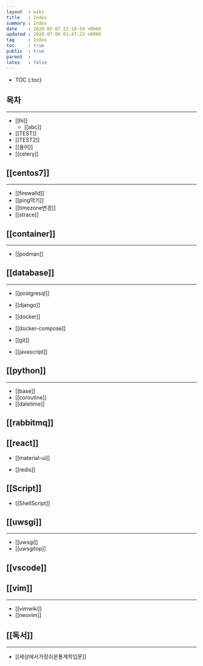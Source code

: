 ```yaml
---
layout  : wiki
title   : Index
summary : Index
date    : 2020-05-07 22:10:59 +0900
updated : 2020-07-06 01:47:23 +0900
tag     : Index
toc     : true
public  : true
parent  : 
latex   : false
---
```

* TOC
{:toc}

## 목차 
---
* [[hi]]
	* [[abc]] 
* [[TEST]]
* [[TEST2]]
* [[용어]]
* [[celery]]
 
## [[centos7]]
---
* [[firewalld]]
* [[ping막기]]
* [[timezone변경]]
* [[strace]]
	
## [[container]]
---
* [[podman]]
	
## [[database]] 
---
* [[postgresql]]
	
* [[django]]
* [[docker]]
* [[docker-compose]]
* [[git]]
*  [[javascript]]

##  [[python]]
---
* [[base]]
* [[coroutine]] 
* [[datetime]]

## [[rabbitmq]]

## [[react]]
* [[material-ui]]

*  [[redis]]
## [[Script]] 
* [[ShellScript]]

##  [[uwsgi]]
---
* [[uwsgi]]
* [[uwsgitop]]
 
##  [[vscode]]

##  [[vim]]
---
* [[vimwiki]]
* [[neovim]]
## [[독서]]
---
* [[세상에서가장쉬운통계학입문]]
